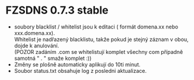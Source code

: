 # FZSDNS 0.7.3 stable

- soubory blacklist / whitelist jsou k editaci ( formát domena.xx nebo xxx.domena.xx). <br />
  Whitelist je nadřazený blacklistu, takže pokud je stejný záznam v obou, dojde k anulování. <br />
  (POZOR zadáním .com se whitelistují komplet všechny com případně samotná " . " smaže komplet :)) <br />
- Změny se plošně automaticky aplikují do 10ti minut. <br /> 
- Soubor status.txt obsahuje log z posledni aktualizace.

